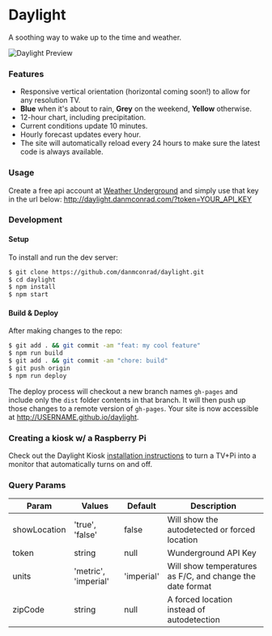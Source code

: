 # Daylight
A soothing way to wake up to the time and weather.

![Daylight Preview](http://i.imgur.com/a7lgpxd.jpg)

### Features
* Responsive vertical orientation (horizontal coming soon!) to allow for any resolution TV.
* **Blue** when it's about to rain, **Grey** on the weekend, **Yellow** otherwise.
* 12-hour chart, including precipitation.
* Current conditions update 10 minutes.
* Hourly forecast updates every hour.
* The site will automatically reload every 24 hours to make sure the latest code is always available.

### Usage
Create a free api account at [Weather Underground](https://www.wunderground.com/weather/api/d/pricing.html) and simply use that key in the url below:
http://daylight.danmconrad.com/?token=YOUR_API_KEY

### Development

#### Setup 
To install and run the dev server:
```bash
$ git clone https://github.com/danmconrad/daylight.git
$ cd daylight
$ npm install
$ npm start
```

#### Build & Deploy
After making changes to the repo:
```bash
$ git add . && git commit -am "feat: my cool feature"
$ npm run build
$ git add . && git commit -am "chore: build"
$ git push origin
$ npm run deploy
```

The deploy process will checkout a new branch names `gh-pages` and include only the `dist` folder contents in that branch. It will then push up those changes to a remote version of `gh-pages`. Your site is now accessible at http://USERNAME.github.io/daylight.

### Creating a kiosk w/ a Raspberry Pi
Check out the Daylight Kiosk [installation instructions](https://github.com/danmconrad/daylight-kiosk) to turn a TV+Pi into a monitor that automatically turns on and off.

### Query Params
| Param | Values | Default | Description |
| ----- | ------ | ------- | ----------- |
| showLocation | 'true', 'false' | false | Will show the autodetected or forced location |
| token | string | null | Wunderground API Key |
| units | 'metric', 'imperial' | 'imperial' | Will show temperatures as F/C, and change the date format |
| zipCode | string | null | A forced location instead of autodetection |
